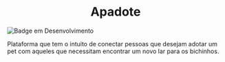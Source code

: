 <h1 align="center"> Apadote </h1>

![Badge em Desenvolvimento](http://img.shields.io/static/v1?label=STATUS&message=EM%20DESENVOLVIMENTO&color=GREEN&style=for-the-badge)

Plataforma que tem o intuito de conectar pessoas que desejam adotar um pet com aqueles que necessitam encontrar um novo lar para os bichinhos.
